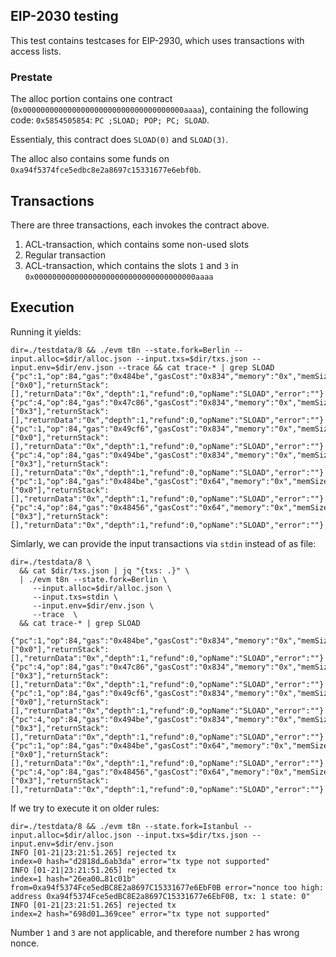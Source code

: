 ## EIP-2030 testing

This test contains testcases for EIP-2930, which uses transactions with access lists. 

### Prestate

The alloc portion contains one contract (`0x000000000000000000000000000000000000aaaa`), containing the 
following code: `0x5854505854`: `PC ;SLOAD; POP; PC; SLOAD`.

Essentialy, this contract does `SLOAD(0)` and `SLOAD(3)`.

The alloc also contains some funds on `0xa94f5374fce5edbc8e2a8697c15331677e6ebf0b`. 

## Transactions

There are three transactions, each invokes the contract above. 

1. ACL-transaction, which contains some non-used slots
2. Regular transaction
3. ACL-transaction, which contains the slots `1` and `3` in `0x000000000000000000000000000000000000aaaa`

## Execution 

Running it yields: 
```
dir=./testdata/8 && ./evm t8n --state.fork=Berlin --input.alloc=$dir/alloc.json --input.txs=$dir/txs.json --input.env=$dir/env.json --trace && cat trace-* | grep SLOAD
{"pc":1,"op":84,"gas":"0x484be","gasCost":"0x834","memory":"0x","memSize":0,"stack":["0x0"],"returnStack":[],"returnData":"0x","depth":1,"refund":0,"opName":"SLOAD","error":""}
{"pc":4,"op":84,"gas":"0x47c86","gasCost":"0x834","memory":"0x","memSize":0,"stack":["0x3"],"returnStack":[],"returnData":"0x","depth":1,"refund":0,"opName":"SLOAD","error":""}
{"pc":1,"op":84,"gas":"0x49cf6","gasCost":"0x834","memory":"0x","memSize":0,"stack":["0x0"],"returnStack":[],"returnData":"0x","depth":1,"refund":0,"opName":"SLOAD","error":""}
{"pc":4,"op":84,"gas":"0x494be","gasCost":"0x834","memory":"0x","memSize":0,"stack":["0x3"],"returnStack":[],"returnData":"0x","depth":1,"refund":0,"opName":"SLOAD","error":""}
{"pc":1,"op":84,"gas":"0x484be","gasCost":"0x64","memory":"0x","memSize":0,"stack":["0x0"],"returnStack":[],"returnData":"0x","depth":1,"refund":0,"opName":"SLOAD","error":""}
{"pc":4,"op":84,"gas":"0x48456","gasCost":"0x64","memory":"0x","memSize":0,"stack":["0x3"],"returnStack":[],"returnData":"0x","depth":1,"refund":0,"opName":"SLOAD","error":""}

```

Simlarly, we can provide the input transactions via `stdin` instead of as file: 

```
dir=./testdata/8 \
  && cat $dir/txs.json | jq "{txs: .}" \
  | ./evm t8n --state.fork=Berlin \
     --input.alloc=$dir/alloc.json \
     --input.txs=stdin \
     --input.env=$dir/env.json \
     --trace  \
  && cat trace-* | grep SLOAD

{"pc":1,"op":84,"gas":"0x484be","gasCost":"0x834","memory":"0x","memSize":0,"stack":["0x0"],"returnStack":[],"returnData":"0x","depth":1,"refund":0,"opName":"SLOAD","error":""}
{"pc":4,"op":84,"gas":"0x47c86","gasCost":"0x834","memory":"0x","memSize":0,"stack":["0x3"],"returnStack":[],"returnData":"0x","depth":1,"refund":0,"opName":"SLOAD","error":""}
{"pc":1,"op":84,"gas":"0x49cf6","gasCost":"0x834","memory":"0x","memSize":0,"stack":["0x0"],"returnStack":[],"returnData":"0x","depth":1,"refund":0,"opName":"SLOAD","error":""}
{"pc":4,"op":84,"gas":"0x494be","gasCost":"0x834","memory":"0x","memSize":0,"stack":["0x3"],"returnStack":[],"returnData":"0x","depth":1,"refund":0,"opName":"SLOAD","error":""}
{"pc":1,"op":84,"gas":"0x484be","gasCost":"0x64","memory":"0x","memSize":0,"stack":["0x0"],"returnStack":[],"returnData":"0x","depth":1,"refund":0,"opName":"SLOAD","error":""}
{"pc":4,"op":84,"gas":"0x48456","gasCost":"0x64","memory":"0x","memSize":0,"stack":["0x3"],"returnStack":[],"returnData":"0x","depth":1,"refund":0,"opName":"SLOAD","error":""}
```

If we try to execute it on older rules: 
```
dir=./testdata/8 && ./evm t8n --state.fork=Istanbul --input.alloc=$dir/alloc.json --input.txs=$dir/txs.json --input.env=$dir/env.json 
INFO [01-21|23:21:51.265] rejected tx                              index=0 hash="d2818d…6ab3da" error="tx type not supported"
INFO [01-21|23:21:51.265] rejected tx                              index=1 hash="26ea00…81c01b" from=0xa94f5374Fce5edBC8E2a8697C15331677e6EbF0B error="nonce too high: address 0xa94f5374Fce5edBC8E2a8697C15331677e6EbF0B, tx: 1 state: 0"
INFO [01-21|23:21:51.265] rejected tx                              index=2 hash="698d01…369cee" error="tx type not supported"
```
Number `1` and `3` are not applicable, and therefore number `2` has wrong nonce. 